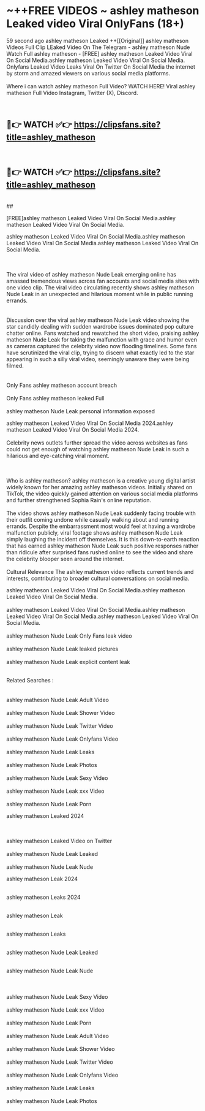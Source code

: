 # ~++FREE VIDEOS ~ ashley matheson Leaked video Viral OnlyFans (18+)<br>


59 second ago ashley matheson Leaked ++[[Original]] ashley matheson Videos Full Clip LEaked Video On The Telegram  - ashley matheson Nude  Watch Full ashley matheson - [FREE] ashley matheson Leaked Video Viral On Social Media.ashley matheson Leaked Video Viral On Social Media.   Onlyfans Leaked Video Leaks Viral On Twitter On Social Media the internet by storm and amazed viewers on various social media platforms. <br><br>
Where i can watch ashley matheson Full Video? WATCH HERE! Viral ashley matheson Full Video Instagram, Twitter (X), Discord. <br>


 <br>

##  🔴👉 WATCH ✅👉  <a href="https://clipsfans.site?title=ashley_matheson&ref=git">https://clipsfans.site?title=ashley_matheson</a> <br>
  <br>

##  🔴👉 WATCH ✅👉  <a href="https://clipsfans.site?title=ashley_matheson&ref=git">https://clipsfans.site?title=ashley_matheson</a> <br>
  <br>
  ##



[FREE]ashley matheson Leaked Video Viral On Social Media.ashley matheson Leaked Video Viral On Social Media. <br>

ashley matheson Leaked Video Viral On Social Media.ashley matheson Leaked Video Viral On Social Media.ashley matheson Leaked Video Viral On Social Media. <br>


  <br>

  <br>
The viral video of ashley matheson Nude Leak emerging online has amassed tremendous views across fan accounts and social media sites with one video clip. The viral video circulating recently shows ashley matheson Nude Leak in an unexpected and hilarious moment while in public running errands.<br>
<br>


<br>
Discussion over the viral ashley matheson Nude Leak video showing the star candidly dealing with sudden wardrobe issues dominated pop culture chatter online. Fans watched and rewatched the short video, praising ashley matheson Nude Leak for taking the malfunction with grace and humor even as cameras captured the celebrity video now flooding timelines. Some fans have scrutinized the viral clip, trying to discern what exactly led to the star appearing in such a silly viral video, seemingly unaware they were being filmed.<br>
<br>
<br> 
Only Fans ashley matheson account breach<br>
<br>
Only Fans ashley matheson leaked Full <br>
<br>
ashley matheson Nude Leak personal information exposed<br>

ashley matheson Leaked Video Viral On Social Media 2024.ashley matheson Leaked Video Viral On Social Media 2024. <br>
<br>
Celebrity news outlets further spread the video across websites as fans could not get enough of watching ashley matheson Nude Leak in such a hilarious and eye-catching viral moment.<br>
<br>

<br>
Who is ashley matheson? ashley matheson is a creative young digital artist widely known for her amazing ashley matheson videos. Initially shared on TikTok, the video quickly gained attention on various social media platforms and further strengthened Sophia Rain's online reputation.<br>
<br>
The video shows ashley matheson Nude Leak suddenly facing trouble with their outfit coming undone while casually walking about and running errands. Despite the embarrassment most would feel at having a wardrobe malfunction publicly, viral footage shows ashley matheson Nude Leak simply laughing the incident off themselves. It is this down-to-earth reaction that has earned ashley matheson Nude Leak such positive responses rather than ridicule after surprised fans rushed online to see the video and share the celebrity blooper seen around the internet.<br>
<br>
Cultural Relevance The ashley matheson video reflects current trends and interests, contributing to broader cultural conversations on social media.<br>

ashley matheson Leaked Video Viral On Social Media.ashley matheson Leaked Video Viral On Social Media.<br>
<br>
ashley matheson Leaked Video Viral On Social Media.ashley matheson Leaked Video Viral On Social Media.ashley matheson Leaked Video Viral On Social Media.<br>
<br>
ashley matheson Nude Leak Only Fans leak video<br>
<br>
ashley matheson Nude Leak leaked pictures<br>
<br>
ashley matheson Nude Leak explicit content leak<br>


<br>
Related Searches :<br>
<br>

<br>
ashley matheson Nude Leak Adult Video<br>
<br>
ashley matheson Nude Leak Shower Video<br>
<br>
ashley matheson Nude Leak Twitter Video<br>
<br>
ashley matheson Nude Leak Onlyfans Video<br>
<br>
ashley matheson Nude Leak Leaks<br>
<br>
ashley matheson Nude Leak Photos<br>

<br>
ashley matheson Nude Leak Sexy Video<br>
<br>
ashley matheson Nude Leak xxx Video<br>
<br>
ashley matheson Nude Leak Porn<br>

ashley matheson  Leaked 2024 <br> <br>
<br>

ashley matheson Leaked Video on Twitter <br>
<br>
ashley matheson Nude Leak Leaked<br>
<br>
ashley matheson Nude Leak Nude<br>


ashley matheson  Leak 2024 <br> <br>



ashley matheson  Leaks 2024 <br> <br>



 
ashley matheson  Leak<br> <br>



ashley matheson  Leaks<br> <br>


ashley matheson Nude Leak Leaked<br> <br>

ashley matheson Nude Leak Nude<br> <br>
<br> <br>
ashley matheson Nude Leak Sexy Video
<br> <br>
ashley matheson Nude Leak xxx Video
<br> <br>
ashley matheson Nude Leak Porn
<br> <br>
ashley matheson Nude Leak Adult Video
<br> <br>
ashley matheson Nude Leak Shower Video
<br> <br>
ashley matheson Nude Leak Twitter Video
<br> <br>
ashley matheson Nude Leak Onlyfans Video
<br> <br>
ashley matheson Nude Leak Leaks
<br> <br>
ashley matheson Nude Leak Photos






</p>




 



</p>










